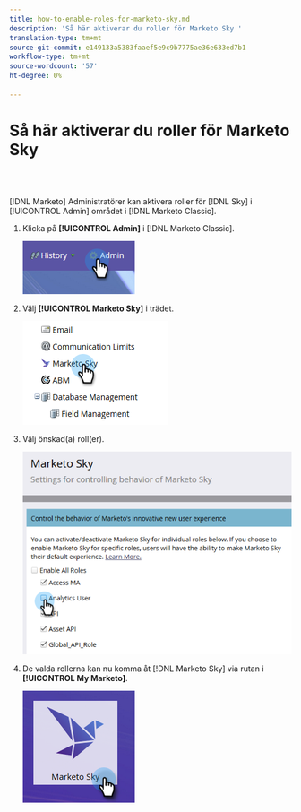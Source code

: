 ```yaml
---
title: how-to-enable-roles-for-marketo-sky.md
description: 'Så här aktiverar du roller för Marketo Sky '
translation-type: tm+mt
source-git-commit: e149133a5383faaef5e9c9b7775ae36e633ed7b1
workflow-type: tm+mt
source-wordcount: '57'
ht-degree: 0%

---
```



# Så här aktiverar du roller för Marketo Sky

<br> 

[!DNL Marketo] Administratörer kan aktivera roller för  [!DNL Sky] i  [!UICONTROL Admin] området i  [!DNL Marketo Classic].

1. Klicka på **[!UICONTROL Admin]** i [!DNL Marketo Classic].

   ![Bild ett](/help/sky/assets/home/how-to-enable-roles-for-marketo-sky/how-to-enable-roles-for-marketo-sky-1.png)

1. Välj **[!UICONTROL Marketo Sky]** i trädet.

   ![Bild två](/help/sky/assets/home/how-to-enable-roles-for-marketo-sky/how-to-enable-roles-for-marketo-sky-2.png)

1. Välj önskad(a) roll(er).

   ![Bild tre](/help/sky/assets/home/how-to-enable-roles-for-marketo-sky/how-to-enable-roles-for-marketo-sky-3.png)

1. De valda rollerna kan nu komma åt [!DNL Marketo Sky] via rutan i **[!UICONTROL My Marketo]**.

   ![Bild fyra](/help/sky/assets/home/how-to-enable-roles-for-marketo-sky/how-to-enable-roles-for-marketo-sky-4.png)